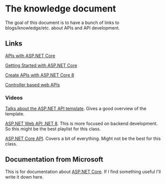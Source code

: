 # The knowledge document

The goal of this document is to have a bunch of links to blogs/knowledge/etc. about APIs and API development.

## Links

[APIs with ASP.NET Core](https://dotnet.microsoft.com/en-us/apps/aspnet/apis)

[Getting Started with ASP.NET Core](https://learn.microsoft.com/en-us/training/modules/build-web-api-minimal-api/?WT.mc_id=dotnet-35129-website)

[Create APIs with ASP.NET Core 8](https://learn.microsoft.com/en-us/aspnet/core/web-api/?view=aspnetcore-8.0&WT.mc_id=dotnet-35129-website)

[Controller based web APIs](https://learn.microsoft.com/en-us/aspnet/core/tutorials/first-web-api?view=aspnetcore-8.0&tabs=visual-studio)

### Videos

[Talks about the ASP.NET API template](https://www.youtube.com/watch?v=s1bk-68aB1U). Gives a good overview of the template.

[ASP.NET Web API .NET 8](https://www.youtube.com/playlist?list=PL82C6-O4XrHfrGOCPmKmwTO7M0avXyQKc). This is more focused on backend development. So this might be the best playlist for this class.

[ASP.NET Core API](https://www.youtube.com/playlist?list=PLdo4fOcmZ0oW8nviYduHq7bmKode-p8Wy). Covers a bit of everything. Might not be the best for this class.

## Documentation from Microsoft

This is for documentation about [ASP.NET Core](https://dotnet.microsoft.com/en-us/apps/aspnet). If I find something useful I'll write it down here.
